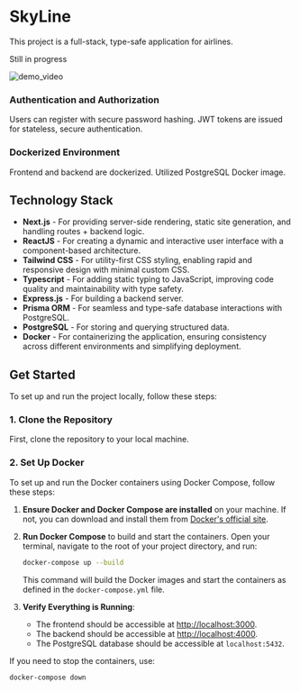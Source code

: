 # SkyLine

This project is a full-stack, type-safe application for airlines. 

Still in progress

![demo_video](https://github.com/user-attachments/assets/48903b09-e263-4978-9f65-5b986a042f72)

### Authentication and Authorization
Users can register with secure password hashing. JWT tokens are issued for stateless, secure authentication.

### Dockerized Environment
Frontend and backend are dockerized.
Utilized PostgreSQL Docker image.

## Technology Stack

- **Next.js** - For providing server-side rendering, static site generation, and handling routes + backend logic.
- **ReactJS** - For creating a dynamic and interactive user interface with a component-based architecture.
- **Tailwind CSS** - For utility-first CSS styling, enabling rapid and responsive design with minimal custom CSS.
- **Typescript** - For adding static typing to JavaScript, improving code quality and maintainability with type safety.
- **Express.js** - For building a backend server.
- **Prisma ORM** - For seamless and type-safe database interactions with PostgreSQL.
- **PostgreSQL** - For storing and querying structured data.
- **Docker** - For containerizing the application, ensuring consistency across different environments and simplifying deployment.

## Get Started

To set up and run the project locally, follow these steps:

### 1. Clone the Repository

First, clone the repository to your local machine.

### 2. Set Up Docker

To set up and run the Docker containers using Docker Compose, follow these steps:

1. **Ensure Docker and Docker Compose are installed** on your machine. If not, you can download and install them from [Docker's official site](https://docs.docker.com/get-docker/).

2. **Run Docker Compose** to build and start the containers. Open your terminal, navigate to the root of your project directory, and run:

    ```bash
    docker-compose up --build
    ```

   This command will build the Docker images and start the containers as defined in the `docker-compose.yml` file.

3. **Verify Everything is Running**:

    - The frontend should be accessible at [http://localhost:3000](http://localhost:3000).
    - The backend should be accessible at [http://localhost:4000](http://localhost:4000).
    - The PostgreSQL database should be accessible at `localhost:5432`.

If you need to stop the containers, use:

```bash
docker-compose down



